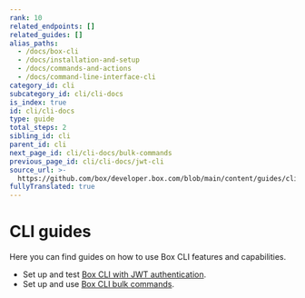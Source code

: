 ```yaml
---
rank: 10
related_endpoints: []
related_guides: []
alias_paths:
  - /docs/box-cli
  - /docs/installation-and-setup
  - /docs/commands-and-actions
  - /docs/command-line-interface-cli
category_id: cli
subcategory_id: cli/cli-docs
is_index: true
id: cli/cli-docs
type: guide
total_steps: 2
sibling_id: cli
parent_id: cli
next_page_id: cli/cli-docs/bulk-commands
previous_page_id: cli/cli-docs/jwt-cli
source_url: >-
  https://github.com/box/developer.box.com/blob/main/content/guides/cli/cli-docs/index.md
fullyTranslated: true
---
```

# CLI guides

Here you can find guides on how to use Box CLI features and capabilities.

* Set up and test [Box CLI with JWT authentication][1].
* Set up and use [Box CLI bulk commands][2].

[1]: g://cli/cli-docs/jwt-cli

[2]: g://cli/cli-docs/bulk-commands
